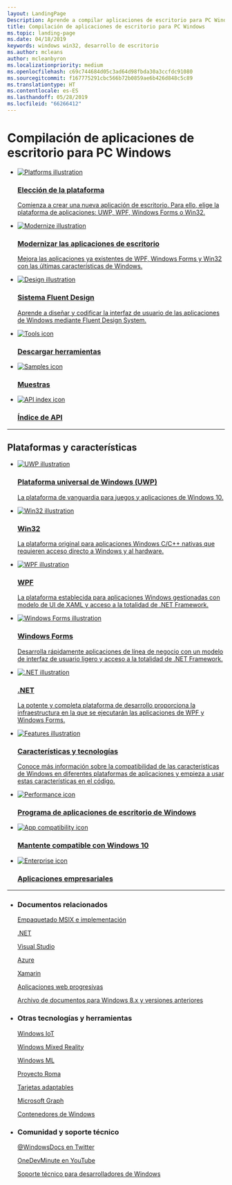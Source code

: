 ```yaml
---
layout: LandingPage
Description: Aprende a compilar aplicaciones de escritorio para PC Windows, incluido cómo elegir la plataforma de aplicaciones adecuada para las nuevas aplicaciones y cómo modernizar las aplicaciones existentes para Windows 10.
title: Compilación de aplicaciones de escritorio para PC Windows
ms.topic: landing-page
ms.date: 04/18/2019
keywords: windows win32, desarrollo de escritorio
ms.author: mcleans
author: mcleanbyron
ms.localizationpriority: medium
ms.openlocfilehash: c69c744684d05c3ad64d98fbda30a3ccfdc91080
ms.sourcegitcommit: f167775291cbc566b72b0859ae6b426d848c5c89
ms.translationtype: HT
ms.contentlocale: es-ES
ms.lasthandoff: 05/28/2019
ms.locfileid: "66266412"
---
```

# <a name="build-desktop-apps-for-windows-pcs"></a>Compilación de aplicaciones de escritorio para PC Windows

<ul class="cardsK panelContent">
    <li>
      <a href="choose-your-platform.md">
        <div class="cardSize">
            <div class="cardPadding">
                <div class="card">
                    <div class="cardImageOuter">
                        <div class="cardImage bgdAccent1">
                            <img src="/media/illustrations/biztalk-developer-documentation-1.svg?branch=master" alt="Platforms illustration" data-linktype="external" class="x-hidden-focus">
                        </div>
                    </div>
                    <div class="cardText">
                        <h3>Elección de la plataforma</h3>
                        <p></p>Comienza a crear una nueva aplicación de escritorio. Para ello, elige la plataforma de aplicaciones: UWP, WPF, Windows Forms o Win32.</p>
                    </div>
                </div>
            </div>
        </div>
      </a>
    </li>
    <li>
      <a href="/windows/apps/desktop/modernize">
        <div class="cardSize">
            <div class="cardPadding">
                <div class="card">
                    <div class="cardImageOuter">
                        <div class="cardImage bgdAccent1">
                            <img src="/media/illustrations/teams-fast-track.svg?branch=master" alt="Modernize illustration" data-linktype="external" class="x-hidden-focus">
                        </div>
                    </div>
                    <div class="cardText">
                        <h3>Modernizar las aplicaciones de escritorio</h3>
                        <p></p>Mejora las aplicaciones ya existentes de WPF, Windows Forms y Win32 con las últimas características de Windows.</p>
                    </div>
                </div>
            </div>
        </div>
      </a>
    </li>
    <li>
      <a href="../fluent-design-system.md">
        <div class="cardSize">
            <div class="cardPadding">
                <div class="card">
                    <div class="cardImageOuter">
                        <div class="cardImage bgdAccent1">
                            <img src="/media/illustrations/sql-database-develop.svg?branch=master" alt="Design illustration" data-linktype="external" class="x-hidden-focus">
                        </div>
                    </div>
                    <div class="cardText">
                    <h3>Sistema Fluent Design</h3>
                    <p>Aprende a diseñar y codificar la interfaz de usuario de las aplicaciones de Windows mediante Fluent Design System.</p>
                  </div>
                </div>
            </div>
        </div>
      </a>
    </li>
</ul>
<ul class="cardsY panelContent featuredContent">
       <li>
            <a href="https://developer.microsoft.com/windows/downloads">
                <div class="cardSize">
                    <div class="cardPadding">
                        <div class="card">
                            <div class="cardImageOuter">
                                <div class="cardImage">
                                    <img data-hoverimage="/media/common/i_tools.svg?branch=master" src="/media/common/i_tools.svg?branch=master" alt="Tools icon" />
                                </div>
                            </div>
                            <div class="cardText">
                                <h3>Descargar herramientas</h3>
                            </div>
                        </div>
                    </div>
                </div>
            </a>
        </li>
        <li>
            <a href="https://developer.microsoft.com/windows/samples">
                <div class="cardSize">
                    <div class="cardPadding">
                        <div class="card">
                            <div class="cardImageOuter">
                                <div class="cardImage">
                                    <img data-hoverimage="/media/common/i_code-samples.svg?branch=master" src="/media/common/i_code-samples.svg?branch=master" alt="Samples icon" />
                                </div>
                            </div>
                            <div class="cardText">
                                <h3>Muestras</h3>
                            </div>
                        </div>
                    </div>
                </div>
            </a>
        </li>
       <li>
            <a href="/windows/desktop/apiindex/api-index-portal">
                <div class="cardSize">
                    <div class="cardPadding">
                        <div class="card">
                            <div class="cardImageOuter">
                                <div class="cardImage">
                                    <img data-hoverimage="/media/common/i_api-reference.svg?branch=master" src="/media/common/i_api-reference.svg?branch=master" alt="API index icon" />
                                </div>
                            </div>
                            <div class="cardText">
                                <h3>Índice de API</h3>
                            </div>
                        </div>
                    </div>
                </div>
            </a>
        </li>
</ul>
<hr />
<h2>Plataformas y características</h2>
<ul class="cardsK panelContent">
    <li>
      <a href="/windows/uwp">
        <div class="cardSize">
            <div class="cardPadding">
                <div class="card">
                    <div class="cardImageOuter">
                        <div class="cardImage bgdAccent1">
                            <img src="/dotnet/images/hub/net-docs-desktop-1.svg?branch=master" alt="UWP illustration" data-linktype="external" class="x-hidden-focus">
                        </div>
                    </div>
                    <div class="cardText">
                        <h3>Plataforma universal de Windows (UWP)</h3>
                        <p></p>La plataforma de vanguardia para juegos y aplicaciones de Windows 10.</p>
                    </div>
                </div>
            </div>
        </div>
      </a>
    </li>
    <li>
      <a href="/windows/desktop/index">
        <div class="cardSize">
            <div class="cardPadding">
                <div class="card">
                    <div class="cardImageOuter">
                        <div class="cardImage bgdAccent1">
                            <img src="/media/hubs/windows/win_developer-desktop.svg?branch=master" alt="Win32 illustration" data-linktype="external" class="x-hidden-focus">
                        </div>
                    </div>
                    <div class="cardText">
                        <h3>Win32</h3>
                        <p></p>La plataforma original para aplicaciones Windows C/C++ nativas que requieren acceso directo a Windows y al hardware. </p>
                    </div>
                </div>
            </div>
        </div>
      </a>
    </li>
    <li>
      <a href="/dotnet/framework/wpf/index">
        <div class="cardSize">
            <div class="cardPadding">
                <div class="card">
                    <div class="cardImageOuter">
                        <div class="cardImage bgdAccent1">
                            <img src="/dotnet/images/hub/net-docs-desktop-2.svg?branch=master" alt="WPF illustration" data-linktype="external" class="x-hidden-focus">
                        </div>
                    </div>
                    <div class="cardText">
                    <h3>WPF</h3>
                    <p>La plataforma establecida para aplicaciones Windows gestionadas con modelo de UI de XAML y acceso a la totalidad de .NET Framework.</p>
                  </div>
                </div>
            </div>
        </div>
      </a>
    </li>
    <li>
      <a href="/dotnet/framework/winforms/index">
        <div class="cardSize">
            <div class="cardPadding">
                <div class="card">
                    <div class="cardImageOuter">
                        <div class="cardImage bgdAccent1">
                            <img src="/dotnet/images/hub/net-docs-desktop-3.svg?branch=master" alt="Windows Forms illustration" data-linktype="external" class="x-hidden-focus">
                        </div>
                    </div>
                    <div class="cardText">
                    <h3>Windows Forms</h3>
                    <p>Desarrolla rápidamente aplicaciones de línea de negocio con un modelo de interfaz de usuario ligero y acceso a la totalidad de .NET Framework. </p>
                  </div>
                </div>
            </div>
        </div>
      </a>
    </li>
    <li>
      <a href="/dotnet">
        <div class="cardSize">
            <div class="cardPadding">
                <div class="card">
                    <div class="cardImageOuter">
                        <div class="cardImage bgdAccent1">
                            <img src="/media/illustrations/system-center-virtual-machine.svg?branch=master" alt=".NET illustration" data-linktype="external" class="x-hidden-focus">
                        </div>
                    </div>
                    <div class="cardText">
                    <h3>.NET</h3>
                    <p>La potente y completa plataforma de desarrollo proporciona la infraestructura en la que se ejecutarán las aplicaciones de WPF y Windows Forms.</p>
                  </div>
                </div>
            </div>
        </div>
      </a>
    </li>
    <li>
      <a href="../features-and-technologies.md">
        <div class="cardSize">
            <div class="cardPadding">
                <div class="card">
                    <div class="cardImageOuter">
                        <div class="cardImage bgdAccent1">
                            <img src="/media/illustrations/dynamics-training.svg?branch=master" alt="Features illustration" data-linktype="external" class="x-hidden-focus">
                        </div>
                    </div>
                    <div class="cardText">
                    <h3>Características y tecnologías</h3>
                    <p>Conoce más información sobre la compatibilidad de las características de Windows en diferentes plataformas de aplicaciones y empieza a usar estas características en el código.</p>
                  </div>
                </div>
            </div>
        </div>
      </a>
    </li>
</ul>
<ul class="cardsY panelContent featuredContent">
       <li>
            <a href="/windows/desktop/appxpkg/windows-desktop-application-program">
                <div class="cardSize">
                    <div class="cardPadding">
                        <div class="card">
                            <div class="cardImageOuter">
                                <div class="cardImage">
                                    <img data-hoverimage="/media/common/i_code-performance.svg?branch=master" src="/media/common/i_code-performance.svg?branch=master" alt="Performance icon" />
                                </div>
                            </div>
                            <div class="cardText">
                                <h3>Programa de aplicaciones de escritorio de Windows</h3>
                            </div>
                        </div>
                    </div>
                </div>
            </a>
        </li>
        <li>
            <a href="https://developer.microsoft.com/windows/desktop/app-compatibility">
                <div class="cardSize">
                    <div class="cardPadding">
                        <div class="card">
                            <div class="cardImageOuter">
                                <div class="cardImage">
                                    <img data-hoverimage="/media/common/i_code-quality.svg?branch=master" src="/media/common/i_code-quality.svg?branch=master" alt="App compatibility icon" />
                                </div>
                            </div>
                            <div class="cardText">
                                <h3>Mantente compatible con Windows 10</h3>
                            </div>
                        </div>
                    </div>
                </div>
            </a>
        </li>
       <li>
            <a href="https://developer.microsoft.com/windows/enterprise">
                <div class="cardSize">
                    <div class="cardPadding">
                        <div class="card">
                            <div class="cardImageOuter">
                                <div class="cardImage">
                                    <img data-hoverimage="/media/common/i_form.svg?branch=master" src="/media/common/i_form.svg?branch=master" alt="Enterprise icon" />
                                </div>
                            </div>
                            <div class="cardText">
                                <h3>Aplicaciones empresariales</h3>
                            </div>
                        </div>
                    </div>
                </div>
            </a>
        </li>
</ul>
<hr/>
</div>
<ul class="panelContent cardsW">
    <li>
        <div class="cardSize">
            <div class="cardPadding">
                <div class="card">
                    <div class="cardText">
                        <h3>Documentos relacionados</h3>
                        <p></p>
                        <p><a href="/windows/msix/desktop/desktop-to-uwp-root">Empaquetado MSIX e implementación</a></p>
                        <p><a href="https://docs.microsoft.com/dotnet">.NET</a></p>
                        <p><a href="https://docs.microsoft.com/visualstudio/ide/">Visual Studio</a></p>
                        <p><a href="https://docs.microsoft.com/azure/">Azure</a></p>
                        <p><a href="https://docs.microsoft.com/xamarin">Xamarin</a></p>
                        <p><a href="https://docs.microsoft.com/microsoft-edge/progressive-web-apps">Aplicaciones web progresivas</a></p>
                        <p><a href="https://docs.microsoft.com/previous-versions/windows/">Archivo de documentos para Windows 8.x y versiones anteriores</a></p>
                    </div>
                </div>
            </div>
        </div>
    </li>
    <li>
        <div class="cardSize">
            <div class="cardPadding">
                <div class="card">
                    <div class="cardText">
                        <h3>Otras tecnologías y herramientas</h3>
                        <p></p>
                        <p><a href="https://docs.microsoft.com/windows/iot-core/">Windows IoT</a></p>
                        <p><a href="https://docs.microsoft.com/windows/mixed-reality/">Windows Mixed Reality</a></p>
                        <p><a href="https://docs.microsoft.com/windows/ai/">Windows ML</a></p>
                        <p><a href="https://docs.microsoft.com/windows/project-rome/">Proyecto Roma</a></p>
                        <p><a href="https://adaptivecards.io/">Tarjetas adaptables</a></p>
                        <p><a href="https://developer.microsoft.com/graph">Microsoft Graph</a></p>
                        <p><a href="https://docs.microsoft.com/virtualization/#pivot=main&panel=containers">Contenedores de Windows</a></p>
                        </div>
                    </div>
                </div>
            </div>
    </li>
    <li>
        <div class="cardSize">
            <div class="cardPadding">
                <div class="card">
                    <div class="cardText">
                        <h3>Comunidad y soporte técnico</h3>
                        <p></p>
                        <p><a href="https://twitter.com/WindowsDocs">@WindowsDocs en Twitter</a></p>
                        <p><a href="https://aka.ms/OneDevMinute">OneDevMinute en YouTube</a></p>
                        <p><a href="https://developer.microsoft.com/windows/support">Soporte técnico para desarrolladores de Windows</a></p>
                        </div>
                    </div>
                </div>
            </div>
    </li>
</ul>

<!-- 

<ul class="panelContent cardsW">
    <li>
        <div class="cardSize">
            <div class="cardPadding">
                <div class="card">
                    <div class="cardText">
                        <h3>Community and support</h3>
                        <p><a href="https://twitter.com/WindowsDocs">@WindowsDocs on Twitter</a></p>
                        <p><a href="https://aka.ms/OneDevMinute">OneDevMinute on YouTube</a></p>
                        <p><a href="https://developer.microsoft.com/windows/support">Windows developer support</a></p>
                        </div>
                    </div>
                </div>
            </div>
    </li>
    <li>
        <div class="cardSize">
            <div class="cardPadding">
                <div class="card">
                    <div class="cardText">
                        <h3>Related docs for desktop app development</h3>
                        <p><a href="https://docs.microsoft.com/previous-versions/windows/">Docs archive for Windows 8.x and earlier</a></p>
                        <p><a href="/windows/msix/desktop/desktop-to-uwp-root">MSIX packaging and deployment</a></p>
                        <p><a href="https://docs.microsoft.com/windows/uwp">Universal Windows Platform (UWP)</a></p>
                        <p><a href="https://docs.microsoft.com/windows/desktop/apiindex/windows-api-list">Windows API (Win32)</a></p>
                        <p><a href="https://docs.microsoft.com/dotnet">.NET</a></p>
                        <p><a href="https://docs.microsoft.com/dotnet/framework/wpf">WPF</a></p>
                        <p><a href="https://docs.microsoft.com/dotnet/framework/winforms">Windows Forms</a></p>
                        <p><a href="https://docs.microsoft.com/windows/ai/">Windows ML</a></p>
                        <p><a href="https://docs.microsoft.com/xamarin">Xamarin</a></p>
                        </div>
                    </div>
                </div>
            </div>
    </li>
    <li>
        <div class="cardSize">
            <div class="cardPadding">
                <div class="card">
                    <div class="cardText">
                        <h3>Other technologies and tools</h3>
                        <p><a href="https://adaptivecards.io/">Adaptive Cards</a></p>
                        <p><a href="https://docs.microsoft.com/azure/">Azure</a></p>
                        <p><a href="https://developer.microsoft.com/cortana">Cortana</a></p>
                        <p><a href="https://developer.microsoft.com/graph">Microsoft Graph</a></p>
                        <p><a href="https://docs.microsoft.com/microsoft-edge/progressive-web-apps">Progressive Web Apps</a></p>
                        <p><a href="https://docs.microsoft.com/windows/project-rome/">Project Rome</a></p>
                        <p><a href="https://docs.microsoft.com/virtualization/#pivot=main&panel=containers">Windows Containers</a></p>
                        <p><a href="https://docs.microsoft.com/windows/iot-core/">Windows IoT</a></p>
                        <p><a href="https://docs.microsoft.com/windows/mixed-reality/">Windows Mixed Reality</a></p>
                        <p><a href="https://docs.microsoft.com/visualstudio/ide/">Visual Studio</a></p>
                    </div>
                </div>
            </div>
        </div>
    </li>
</ul>

-->